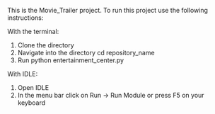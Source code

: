 This is the Movie_Trailer project.
To run this project use the following instructions:

With the terminal:

1. Clone the directory
2. Navigate into the directory cd repository_name
3. Run python entertainment_center.py

With IDLE:

1. Open IDLE
2. In the menu bar click on Run -> Run Module or press F5 on your keyboard